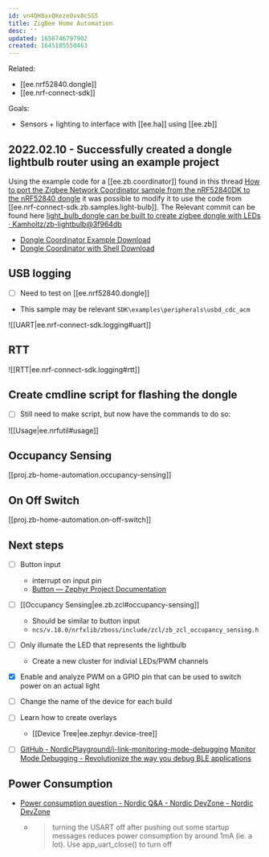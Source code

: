 ```yaml
---
id: vn4QH8axQkezeOvv8cSG5
title: ZigBee Home Automation
desc: ''
updated: 1656746797902
created: 1645185550463
---
```


Related:

- [[ee.nrf52840.dongle]]
- [[ee.nrf-connect-sdk]]

Goals:

- Sensors + lighting to interface with [[ee.ha]] using [[ee.zb]]

## 2022.02.10 - Successfully created a dongle lightbulb router using an example project

Using the example code for a [[ee.zb.coordinator]] found in this thread [How to port the Zigbee Network Coordinator sample from the nRF52840DK to the nRF52840 dongle](https://devzone.nordicsemi.com/f/nordic-q-a/84072/how-to-port-the-zigbee-network-coordinator-sample-from-the-nrf52840dk-to-the-nrf52840-dongle) it was possible to modify it to use the code from [[ee.nrf-connect-sdk.zb.samples.light-bulb]].
 The Relevant commit can be found here [light_bulb_dongle can be built to create zigbee dongle with LEDs · Kamholtz/zb-lightbulb@3f964db](https://github.com/Kamholtz/zb-lightbulb/commit/3f964db20870d26157205e55fd1a7dc484374610)

- [Dongle Coordinator Example Download](https://devzone.nordicsemi.com/cfs-file/__key/communityserver-discussions-components-files/4/network_5F00_coordinator_5F00_dongle.zip)
- [Dongle Coordinator with Shell Download](https://devzone.nordicsemi.com/cfs-file/__key/communityserver-discussions-components-files/4/network_5F00_coordinator_5F00_shell_5F00_dongle.zip)


## USB logging

- [ ] Need to test on [[ee.nrf52840.dongle]]
- This sample may be relevant `SDK\examples\peripherals\usbd_cdc_acm`

![[UART|ee.nrf-connect-sdk.logging#uart]]

## RTT

![[RTT|ee.nrf-connect-sdk.logging#rtt]]

## Create cmdline script for flashing the dongle

- [ ] Still need to make script, but now have the commands to do so:

![[Usage|ee.nrfutil#usage]]

## Occupancy Sensing

[[proj.zb-home-automation.occupancy-sensing]]


## On Off Switch

[[proj.zb-home-automation.on-off-switch]]

## Next steps

- [ ] Button input
  - interrupt on input pin
  - [Button &mdash; Zephyr Project Documentation](https://developer.nordicsemi.com/nRF_Connect_SDK/doc/latest/zephyr/samples/basic/button/README.html)
- [ ] [[Occupancy Sensing|ee.zb.zcl#occupancy-sensing]]
  - Should be similar to button input
  - `ncs/v.18.0/nrfxlib/zboss/include/zcl/zb_zcl_occupancy_sensing.h`
- [ ] Only illumate the LED that represents the lightbulb
  - Create a new cluster for indivial LEDs/PWM channels
- [x] Enable and analyze PWM on a GPIO pin that can be used to switch power on an actual light
- [ ] Change the name of the device for each build
- [ ] Learn how to create overlays
  - [[Device Tree|ee.zephyr.device-tree]]
- [ ] [GitHub - NordicPlayground/j-link-monitoring-mode-debugging](https://github.com/NordicPlayground/j-link-monitoring-mode-debugging/#monitor-mode-debugging-in-keil-%C2%B5vision5-and-segger-embedded-studio) [Monitor Mode Debugging - Revolutionize the way you debug BLE applications](https://devzone.nordicsemi.com/nordic/nordic-blog/b/blog/posts/monitor-mode-debugging---revolutionize-the-way-you-debug-ble-applications)


## Power Consumption

- [Power consumption question - Nordic Q&amp;A - Nordic DevZone - Nordic DevZone](https://devzone.nordicsemi.com/f/nordic-q-a/30687/power-consumption-question)
  - > turning the USART off after pushing out some startup messages reduces power consumption by around 1mA (ie. a lot). Use app_uart_close() to turn off
